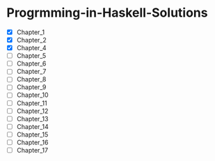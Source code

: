 # Progrmming-in-Haskell-Solutions

- [x] Chapter_1
- [x] Chapter_2
- [x] Chapter_4
- [ ] Chapter_5
- [ ] Chapter_6
- [ ] Chapter_7
- [ ] Chapter_8
- [ ] Chapter_9
- [ ] Chapter_10
- [ ] Chapter_11
- [ ] Chapter_12
- [ ] Chapter_13
- [ ] Chapter_14
- [ ] Chapter_15
- [ ] Chapter_16
- [ ] Chapter_17
